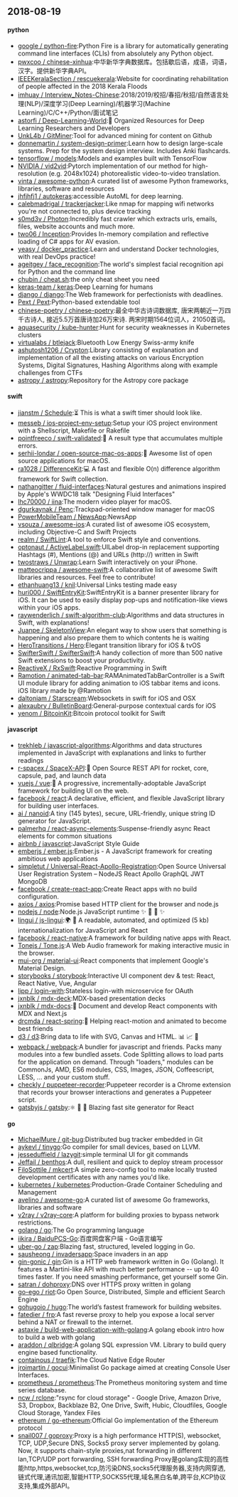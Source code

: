 ## 2018-08-19

#### python
* [google / python-fire](https://github.com/google/python-fire):Python Fire is a library for automatically generating command line interfaces (CLIs) from absolutely any Python object.
* [pwxcoo / chinese-xinhua](https://github.com/pwxcoo/chinese-xinhua):中华新华字典数据库。包括歇后语，成语，词语，汉字。提供新华字典API。
* [IEEEKeralaSection / rescuekerala](https://github.com/IEEEKeralaSection/rescuekerala):Website for coordinating rehabilitation of people affected in the 2018 Kerala Floods
* [imhuay / Interview_Notes-Chinese](https://github.com/imhuay/Interview_Notes-Chinese):2018/2019/校招/春招/秋招/自然语言处理(NLP)/深度学习(Deep Learning)/机器学习(Machine Learning)/C/C++/Python/面试笔记
* [astorfi / Deep-Learning-World](https://github.com/astorfi/Deep-Learning-World):📡
Organized Resources for Deep Learning Researchers and Developers
* [UnkL4b / GitMiner](https://github.com/UnkL4b/GitMiner):Tool for advanced mining for content on Github
* [donnemartin / system-design-primer](https://github.com/donnemartin/system-design-primer):Learn how to design large-scale systems. Prep for the system design interview. Includes Anki flashcards.
* [tensorflow / models](https://github.com/tensorflow/models):Models and examples built with TensorFlow
* [NVIDIA / vid2vid](https://github.com/NVIDIA/vid2vid):Pytorch implementation of our method for high-resolution (e.g. 2048x1024) photorealistic video-to-video translation.
* [vinta / awesome-python](https://github.com/vinta/awesome-python):A curated list of awesome Python frameworks, libraries, software and resources
* [jhfjhfj1 / autokeras](https://github.com/jhfjhfj1/autokeras):accessible AutoML for deep learning.
* [calebmadrigal / trackerjacker](https://github.com/calebmadrigal/trackerjacker):Like nmap for mapping wifi networks you're not connected to, plus device tracking
* [s0md3v / Photon](https://github.com/s0md3v/Photon):Incredibly fast crawler which extracts urls, emails, files, website accounts and much more.
* [two06 / Inception](https://github.com/two06/Inception):Provides In-memory compilation and reflective loading of C# apps for AV evasion.
* [yeasy / docker_practice](https://github.com/yeasy/docker_practice):Learn and understand Docker technologies, with real DevOps practice!
* [ageitgey / face_recognition](https://github.com/ageitgey/face_recognition):The world's simplest facial recognition api for Python and the command line
* [chubin / cheat.sh](https://github.com/chubin/cheat.sh):the only cheat sheet you need
* [keras-team / keras](https://github.com/keras-team/keras):Deep Learning for humans
* [django / django](https://github.com/django/django):The Web framework for perfectionists with deadlines.
* [Pext / Pext](https://github.com/Pext/Pext):Python-based extendable tool
* [chinese-poetry / chinese-poetry](https://github.com/chinese-poetry/chinese-poetry):最全中华古诗词数据库, 唐宋两朝近一万四千古诗人, 接近5.5万首唐诗加26万宋诗. 两宋时期1564位词人，21050首词。
* [aquasecurity / kube-hunter](https://github.com/aquasecurity/kube-hunter):Hunt for security weaknesses in Kubernetes clusters
* [virtualabs / btlejack](https://github.com/virtualabs/btlejack):Bluetooth Low Energy Swiss-army knife
* [ashutosh1206 / Crypton](https://github.com/ashutosh1206/Crypton):Library consisting of explanation and implementation of all the existing attacks on various Encryption Systems, Digital Signatures, Hashing Algorithms along with example challenges from CTFs
* [astropy / astropy](https://github.com/astropy/astropy):Repository for the Astropy core package

#### swift
* [jianstm / Schedule](https://github.com/jianstm/Schedule):⏳
This is what a swift timer should look like.
* [messeb / ios-project-env-setup](https://github.com/messeb/ios-project-env-setup):Setup your iOS project environment with a Shellscript, Makefile or Rakefile
* [pointfreeco / swift-validated](https://github.com/pointfreeco/swift-validated):🛂
A result type that accumulates multiple errors.
* [serhii-londar / open-source-mac-os-apps](https://github.com/serhii-londar/open-source-mac-os-apps):🚀
Awesome list of open source applications for macOS.
* [ra1028 / DifferenceKit](https://github.com/ra1028/DifferenceKit):💻
A fast and flexible O(n) difference algorithm framework for Swift collection.
* [nathangitter / fluid-interfaces](https://github.com/nathangitter/fluid-interfaces):Natural gestures and animations inspired by Apple's WWDC18 talk "Designing Fluid Interfaces"
* [lhc70000 / iina](https://github.com/lhc70000/iina):The modern video player for macOS.
* [dgurkaynak / Penc](https://github.com/dgurkaynak/Penc):Trackpad-oriented window manager for macOS
* [PowerMobileTeam / NewsApp](https://github.com/PowerMobileTeam/NewsApp):NewsApp
* [vsouza / awesome-ios](https://github.com/vsouza/awesome-ios):A curated list of awesome iOS ecosystem, including Objective-C and Swift Projects
* [realm / SwiftLint](https://github.com/realm/SwiftLint):A tool to enforce Swift style and conventions.
* [optonaut / ActiveLabel.swift](https://github.com/optonaut/ActiveLabel.swift):UILabel drop-in replacement supporting Hashtags (#), Mentions (@) and URLs (http://) written in Swift
* [twostraws / Unwrap](https://github.com/twostraws/Unwrap):Learn Swift interactively on your iPhone.
* [matteocrippa / awesome-swift](https://github.com/matteocrippa/awesome-swift):A collaborative list of awesome Swift libraries and resources. Feel free to contribute!
* [ethanhuang13 / knil](https://github.com/ethanhuang13/knil):Universal Links testing made easy
* [huri000 / SwiftEntryKit](https://github.com/huri000/SwiftEntryKit):SwiftEntryKit is a banner presenter library for iOS. It can be used to easily display pop-ups and notification-like views within your iOS apps.
* [raywenderlich / swift-algorithm-club](https://github.com/raywenderlich/swift-algorithm-club):Algorithms and data structures in Swift, with explanations!
* [Juanpe / SkeletonView](https://github.com/Juanpe/SkeletonView):An elegant way to show users that something is happening and also prepare them to which contents he is waiting
* [HeroTransitions / Hero](https://github.com/HeroTransitions/Hero):Elegant transition library for iOS & tvOS
* [SwifterSwift / SwifterSwift](https://github.com/SwifterSwift/SwifterSwift):A handy collection of more than 500 native Swift extensions to boost your productivity.
* [ReactiveX / RxSwift](https://github.com/ReactiveX/RxSwift):Reactive Programming in Swift
* [Ramotion / animated-tab-bar](https://github.com/Ramotion/animated-tab-bar):RAMAnimatedTabBarController is a Swift UI module library for adding animation to iOS tabbar items and icons. iOS library made by @Ramotion
* [daltoniam / Starscream](https://github.com/daltoniam/Starscream):Websockets in swift for iOS and OSX
* [alexaubry / BulletinBoard](https://github.com/alexaubry/BulletinBoard):General-purpose contextual cards for iOS
* [yenom / BitcoinKit](https://github.com/yenom/BitcoinKit):Bitcoin protocol toolkit for Swift

#### javascript
* [trekhleb / javascript-algorithms](https://github.com/trekhleb/javascript-algorithms):Algorithms and data structures implemented in JavaScript with explanations and links to further readings
* [r-spacex / SpaceX-API](https://github.com/r-spacex/SpaceX-API):🚀
Open Source REST API for rocket, core, capsule, pad, and launch data
* [vuejs / vue](https://github.com/vuejs/vue):🖖
A progressive, incrementally-adoptable JavaScript framework for building UI on the web.
* [facebook / react](https://github.com/facebook/react):A declarative, efficient, and flexible JavaScript library for building user interfaces.
* [ai / nanoid](https://github.com/ai/nanoid):A tiny (145 bytes), secure, URL-friendly, unique string ID generator for JavaScript.
* [palmerhq / react-async-elements](https://github.com/palmerhq/react-async-elements):Suspense-friendly async React elements for common situations
* [airbnb / javascript](https://github.com/airbnb/javascript):JavaScript Style Guide
* [emberjs / ember.js](https://github.com/emberjs/ember.js):Ember.js - A JavaScript framework for creating ambitious web applications
* [simpletut / Universal-React-Apollo-Registration](https://github.com/simpletut/Universal-React-Apollo-Registration):Open Source Universal User Registration System – NodeJS React Apollo GraphQL JWT MongoDB
* [facebook / create-react-app](https://github.com/facebook/create-react-app):Create React apps with no build configuration.
* [axios / axios](https://github.com/axios/axios):Promise based HTTP client for the browser and node.js
* [nodejs / node](https://github.com/nodejs/node):Node.js JavaScript runtime
✨
🐢
🚀
✨
* [lingui / js-lingui](https://github.com/lingui/js-lingui):🌍
📖
A readable, automated, and optimized (5 kb) internationalization for JavaScript and React
* [facebook / react-native](https://github.com/facebook/react-native):A framework for building native apps with React.
* [Tonejs / Tone.js](https://github.com/Tonejs/Tone.js):A Web Audio framework for making interactive music in the browser.
* [mui-org / material-ui](https://github.com/mui-org/material-ui):React components that implement Google's Material Design.
* [storybooks / storybook](https://github.com/storybooks/storybook):Interactive UI component dev & test: React, React Native, Vue, Angular
* [lipp / login-with](https://github.com/lipp/login-with):Stateless login-with microservice for OAuth
* [jxnblk / mdx-deck](https://github.com/jxnblk/mdx-deck):MDX-based presentation decks
* [jxnblk / mdx-docs](https://github.com/jxnblk/mdx-docs):📝
Document and develop React components with MDX and Next.js
* [drcmda / react-spring](https://github.com/drcmda/react-spring):🙌
Helping react-motion and animated to become best friends
* [d3 / d3](https://github.com/d3/d3):Bring data to life with SVG, Canvas and HTML.
📊
📈
🎉
* [webpack / webpack](https://github.com/webpack/webpack):A bundler for javascript and friends. Packs many modules into a few bundled assets. Code Splitting allows to load parts for the application on demand. Through "loaders," modules can be CommonJs, AMD, ES6 modules, CSS, Images, JSON, Coffeescript, LESS, ... and your custom stuff.
* [checkly / puppeteer-recorder](https://github.com/checkly/puppeteer-recorder):Puppeteer recorder is a Chrome extension that records your browser interactions and generates a Puppeteer script.
* [gatsbyjs / gatsby](https://github.com/gatsbyjs/gatsby):⚛️
📄
🚀
Blazing fast site generator for React

#### go
* [MichaelMure / git-bug](https://github.com/MichaelMure/git-bug):Distributed bug tracker embedded in Git
* [aykevl / tinygo](https://github.com/aykevl/tinygo):Go compiler for small devices, based on LLVM.
* [jesseduffield / lazygit](https://github.com/jesseduffield/lazygit):simple terminal UI for git commands
* [Jeffail / benthos](https://github.com/Jeffail/benthos):A dull, resilient and quick to deploy stream processor
* [FiloSottile / mkcert](https://github.com/FiloSottile/mkcert):A simple zero-config tool to make locally trusted development certificates with any names you'd like.
* [kubernetes / kubernetes](https://github.com/kubernetes/kubernetes):Production-Grade Container Scheduling and Management
* [avelino / awesome-go](https://github.com/avelino/awesome-go):A curated list of awesome Go frameworks, libraries and software
* [v2ray / v2ray-core](https://github.com/v2ray/v2ray-core):A platform for building proxies to bypass network restrictions.
* [golang / go](https://github.com/golang/go):The Go programming language
* [iikira / BaiduPCS-Go](https://github.com/iikira/BaiduPCS-Go):百度网盘客户端 - Go语言编写
* [uber-go / zap](https://github.com/uber-go/zap):Blazing fast, structured, leveled logging in Go.
* [sausheong / invadersapp](https://github.com/sausheong/invadersapp):Space invaders in an app
* [gin-gonic / gin](https://github.com/gin-gonic/gin):Gin is a HTTP web framework written in Go (Golang). It features a Martini-like API with much better performance -- up to 40 times faster. If you need smashing performance, get yourself some Gin.
* [satran / dohproxy](https://github.com/satran/dohproxy):DNS over HTTPS proxy written in golang
* [go-ego / riot](https://github.com/go-ego/riot):Go Open Source, Distributed, Simple and efficient Search Engine
* [gohugoio / hugo](https://github.com/gohugoio/hugo):The world’s fastest framework for building websites.
* [fatedier / frp](https://github.com/fatedier/frp):A fast reverse proxy to help you expose a local server behind a NAT or firewall to the internet.
* [astaxie / build-web-application-with-golang](https://github.com/astaxie/build-web-application-with-golang):A golang ebook intro how to build a web with golang
* [araddon / qlbridge](https://github.com/araddon/qlbridge):A golang SQL expression VM. Library to build query engine based functionality.
* [containous / traefik](https://github.com/containous/traefik):The Cloud Native Edge Router
* [jroimartin / gocui](https://github.com/jroimartin/gocui):Minimalist Go package aimed at creating Console User Interfaces.
* [prometheus / prometheus](https://github.com/prometheus/prometheus):The Prometheus monitoring system and time series database.
* [ncw / rclone](https://github.com/ncw/rclone):"rsync for cloud storage" - Google Drive, Amazon Drive, S3, Dropbox, Backblaze B2, One Drive, Swift, Hubic, Cloudfiles, Google Cloud Storage, Yandex Files
* [ethereum / go-ethereum](https://github.com/ethereum/go-ethereum):Official Go implementation of the Ethereum protocol
* [snail007 / goproxy](https://github.com/snail007/goproxy):Proxy is a high performance HTTP(S), websocket, TCP, UDP,Secure DNS, Socks5 proxy server implemented by golang. Now, it supports chain-style proxies,nat forwarding in different lan,TCP/UDP port forwarding, SSH forwarding.Proxy是golang实现的高性能http,https,websocket,tcp,防污染DNS,socks5代理服务器,支持内网穿透,链式代理,通讯加密,智能HTTP,SOCKS5代理,域名黑白名单,跨平台,KCP协议支持,集成外部API。
